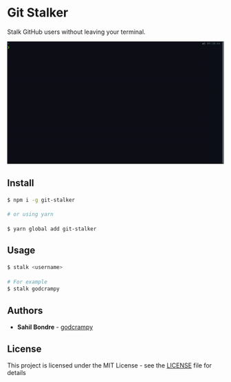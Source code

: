 # Git Stalker

Stalk GitHub users without leaving your terminal.

![demo](docs/git-stalk.gif)

## Install

```bash
$ npm i -g git-stalker

# or using yarn

$ yarn global add git-stalker
```

## Usage

```bash
$ stalk <username>

# For example
$ stalk godcrampy
```

## Authors

- **Sahil Bondre** - [godcrampy](https://github.com/godcrampy)

## License

This project is licensed under the MIT License - see the [LICENSE](LICENSE) file for details
